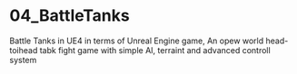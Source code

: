 # 04_BattleTanks
Battle Tanks in UE4 in terms of Unreal Engine game, An opew world head-toihead tabk fight game with simple AI, terraint and advanced controll system
